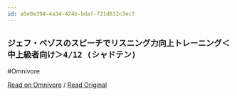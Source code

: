 ```yaml
---
id: a5e0a394-4a34-424b-bdaf-721d832c3ecf
---
```


## `ジェフ・ベゾスのスピーチでリスニング力向上トレーニング＜中上級者向け＞4/12 (シャドテン)`
#Omnivore

[Read on Omnivore](https://omnivore.app/me/https-l-smartnews-com-k-vcw-t-190f00cb5e2) / [Read Original](https://www.smartnews.com/sp/4707539567006191386?placement=article-preview)


